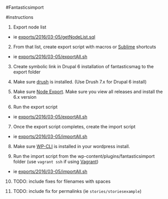 #Fantasticsimport

#instructions

1) Export node list

- ie [exports/2016/03-05/getNodeList.sql](exports/2016/03-05/getNodeList.sql)

2) From that list, create export script with macros or [Sublime](https://www.sublimetext.com/) shortcuts

- ie [exports/2016/03-05/exportAll.sh](exports/2016/03-05/exportAll.sh)

3) Create symbolic link in Drupal 6 installation of fantasticsmag to the export folder

4) Make sure [drush](http://docs.drush.org/en/master/install/) is installed. (Use Drush 7.x for Drupal 6 install)

5) Make sure [Node Export](https://www.drupal.org/project/node_export). Make sure you view all releases and install the 6.x version

6) Run the export script

- ie [exports/2016/03-05/exportAll.sh](exports/2016/03-05/exportAll.sh)

7) Once the export script completes, create the import script

- ie [exports/2016/03-05/importAll.sh](exports/2016/03-05/importAll.sh)

8) Make sure [WP-CLI](https://wp-cli.org/) is installed in your wordpress install.

9) Run the import script from the wp-content/plugins/fantasticsimport folder (use `vagrant ssh` if using [Vagrant](https://www.vagrantup.com/))

- ie [exports/2016/03-05/importAll.sh](exports/2016/03-05/importAll.sh)

10) TODO: include fixes for filenames with spaces

11) TODO: include fix for permalinks (ie `stories/storiesexample`)